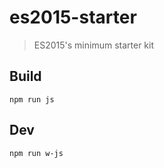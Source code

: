 # es2015-starter

> ES2015's minimum starter kit

## Build

```
npm run js
```

## Dev

```
npm run w-js
```